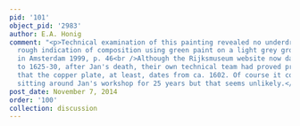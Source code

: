 ```yaml
---
pid: '101'
object_pid: '2983'
author: E.A. Honig
comment: "<p>Technical examination of this painting revealed no underdrawing but a
  rough indication of composition using green paint on a light grey ground. Wallart
  in Amsterdam 1999, p. 46<br />Although the Rijksmuseum website now dates this work
  to 1625-30, after Jan's death, their own technical team had proved pretty conclusively
  that the copper plate, at least, dates from ca. 1602. Of course it could have been
  sitting around Jan's workshop for 25 years but that seems unlikely.</p>"
post_date: November 7, 2014
order: '100'
collection: discussion
---
```

